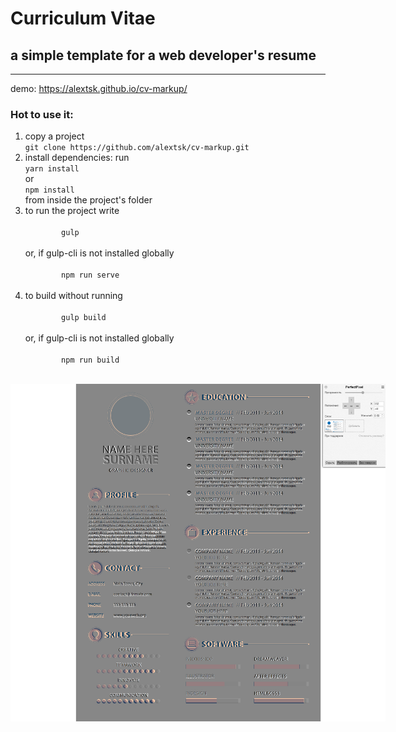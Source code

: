 <h1>Curriculum Vitae</h1> 
<h2>a simple template for a web developer's resume</h2> 
<hr>
demo:
<a href="https://alextsk.github.io/cv-markup/">https://alextsk.github.io/cv-markup/</a>
<h3>Hot to use it:</h3>
<ol>
  <li>
    copy a project <br>
    <code>git clone https://github.com/alextsk/cv-markup.git</code> 
  </li>
  <li>
  install dependencies: run 
    <div><code>yarn install</code></div> 
    or 
    <div><code>npm install</code></div> 
    from inside the project's folder
  </li>
  <li>
    to run the project write 
    <div>
      <code>
        gulp
      </code>
    </div>
      or, if gulp-cli is not installed globally
     <div>
      <code>
        npm run serve
      </code>
    </div>

  </li>
  <li>
    to build without running  
    <div>
      <code>
        gulp build
      </code>
    </div>
    or, if gulp-cli is not installed globally
     <div>
      <code>
        npm run build
      </code>
    </div>
  </li>
</ol>
 
<img src="./cv_preview.png" alt="screenshot" style='max-width:600px'>


